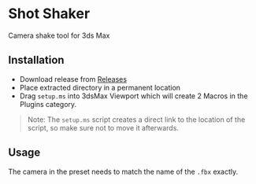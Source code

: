# Shot Shaker

Camera shake tool for 3ds Max

## Installation

- Download release from [Releases](https://github.com/beatreichenbach/shot-shaker/releases)
- Place extracted directory in a permanent location
- Drag `setup.ms` into 3dsMax Viewport which will create 2 Macros in the Plugins category.

> Note: The `setup.ms` script creates a direct link to the location of the script,
> so make sure not to move it afterwards.

## Usage

The camera in the preset needs to match the name of the `.fbx` exactly.